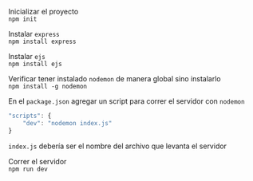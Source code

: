 Inicializar el proyecto  
`npm init`

Instalar `express`  
`npm install express`

Instalar `ejs`  
`npm install ejs`

Verificar tener instalado `nodemon` de manera global sino instalarlo  
`npm install -g nodemon`

En el `package.json` agregar un script para correr el servidor con `nodemon`

```javascript
"scripts": {
    "dev": "nodemon index.js"
}
```

`index.js` debería ser el nombre del archivo que levanta el servidor

Correr el servidor  
`npm run dev`
